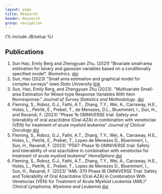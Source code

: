 ```yaml
---
layout: page
title: Research
header: Research
group: navigation
---
```

{% include JB/setup %}

## Publications 

1. Sun Hao, Emily Berg and Zhengyuan Zhu. (2021) "Bivariate small‐area estimation for binary and gaussian variables based on a conditionally specified model". *Biometrics*. [doi](https://doi.org/10.1111/biom.13552)
2. Sun, Hao (2023) "Small area estimation and graphical model for complex surveys" *Iowa State University* [link](https://dr.lib.iastate.edu/handle/20.500.12876/Nr1VZARz)
3. Sun, Hao, Emily Berg, and Zhengyuan Zhu (2023). "Multivariate Small-area Estimation for Mixed-type Response Variables With Item Nonresponse." *Journal of Survey Statistics and Methodology*. [doi](https://doi.org/10.1093/jssam/smad018)
4. Fleming, S., Roboz, G.J., Fathi, A.T., Zhang, T.Y., Wei, A., Carraway, H.E., Holes, L., Petrlik, E., Prebet, T., de Menezes, D.L., Bluemmert, I., Sun, H., and Ravandi, F. (2023) "Phase 1b OMNIVERSE trial: Safety and tolerability of oral azacitidine (Oral-AZA) in combination with venetoclax (VEN) for treatment of acute myeloid leukemia" *Journal of Clinical Oncology* [doi](https://ascopubs.org/doi/abs/10.1200/JCO.2023.41.16_suppl.e19011)
5. Fleming, S., Roboz, G.J., Fathi, A.T., Zhang, T.Y., Wei, A., Carraway, H.E., Holes, L., Petrlik, E., Prebet, T., Lopes de Menezes D., Bluemmert, I., Sun, H., Ravandi, F. (2023) "P567: Phase 1b OMNIVERSE trial: Safety and tolerability of oral azacitidine in combination with venetoclax for treatment of acute myeloid leukemia" *HemaSphere* [doi](https://www.ncbi.nlm.nih.gov/pmc/articles/PMC10428987/)
6. Fleming, S., Roboz, G.J., Fathi, A.T., Zhang, T.Y., Wei, A., Carraway, H.E., Holes, L., Petrlik, E., Prebet, T., Lopes de Menezes D., Bluemmert, I., Sun, H., Ravandi, F. (2023) "AML-370 Phase IB OMNIVERSE Trial: Safety and Tolerability of Oral Azacitidine (Oral-AZA) in Combination With Venetoclax (VEN) for Treatment of Acute Myeloid Leukemia (AML)" *Clinical Lymphoma, Myeloma and Leukemia* [doi](https://www.clinical-lymphoma-myeloma-leukemia.com/article/S2152-2650(23)00490-1/pdf)

